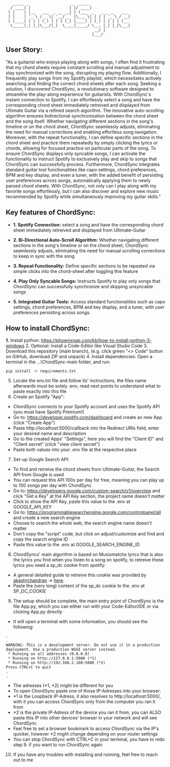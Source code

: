 ```
   _____ _                   _  _____                  
  / ____| |                 | |/ ____|                 
 | |    | |__   ___  _ __ __| | (___  _   _ _ __   ___ 
 | |    | '_ \ / _ \| '__/ _` |\___ \| | | | '_ \ / __|
 | |____| | | | (_) | | | (_| |____) | |_| | | | | (__ 
  \_____|_| |_|\___/|_|  \__,_|_____/ \__, |_| |_|\___|
                                       __/ |           
                                      |___/  
```

## User Story:
"As a guitarist who enjoys playing along with songs, I often find it frustrating that my chord sheets require constant scrolling and manual adjustment to stay synchronized with the song, disrupting my playing flow. Additionally, I frequently play songs from my Spotify playlist, which necessitates actively searching and finding the correct chord sheets after each song. Seeking a solution, I discovered ChordSync, a revolutionary software designed to streamline the play-along experience for guitarists. With ChordSync's instant connection to Spotify, I can effortlessly select a song and have the corresponding chord sheet immediately retreived and displayed from Ultimate Guitar via a refined search algorithm. The innovative auto-scrolling algorithm ensures bidirectional synchronization between the chord sheet and the song itself. Whether navigating different sections in the song's timeline or on the chord sheet, ChordSync seamlessly adjusts, eliminating the need for manual corrections and enabling effortless song navigation. Moreover, with the repeat functionality, I can define specific sections in the chord sheet and practice them repeatedly by simply clicking the lyrics or chords, allowing for focused practice on particular parts of the song. To ensure ChordSync displays only syncable songs, I can activate the functionality to instruct Spotify to exclusively play and skip to songs that ChordSync can successfully process. Furthermore, ChordSync integrates standard guitar tool functionalities like capo settings, chord preferences, BPM and key display, and even a tuner, with the added benefit of persisting user preferences across songs, automatically applying them to newly parsed chord sheets. With ChordSync, not only can I play along with my favorite songs effortlessly, but I can also discover and explore new music recommended by Spotify while simultaneously improving my guitar skills."

## Key features of ChordSync:
- **1. Spotify Connection:** select a song and have the corresponding chord sheet immediately retreived and displayed from Ultimate-Guitar

- **2. Bi-Directional Auto-Scroll Algorithm:** Whether navigating different sections in the song's timeline or on the chord sheet, ChordSync seamlessly adjusts, eliminating the need for manual scrolling corrections to keep in sync with the song

- **3. Repeat Functionality:** Define specific sections to be repeated via simple clicks into the chord-sheet after toggling this feature

- **4. Play Only Syncable Songs:** Instructs Spotify to play only songs that ChordSync can successfully synchronize and skipping unsyncable songs

- **5. Integrated Guitar Tools:** Access standard functionalities such as capo settings, chord preferences, BPM and key display, and a tuner, with user preferences persisting across songs 

## How to install ChordSync:
**1.** Install python: https://phoenixnap.com/kb/how-to-install-python-3-windows
2. Optional: install a Code-Editor like Visual Studio Code
3. Download this repository (main branch), (e.g. click green "<> Code" button on GitHub, download ZIP and unpack)
4. Install dependencies: Open a terminal in the ...\ChordSync-main folder, and run:
```
pip install -r requirements.txt
```
5. Locate the env.txt file and follow its' inctructions, the files name afterwards must be solely .env, read next points to understand what
to paste exactly into this file
6. Create an Spotify "App":
- ChordSync connects to your Spotify account and uses the Spotify API (you must have Spotify Premium!)
- Go to: https://developer.spotify.com/dashboard and create an new App (click "Create App")
- Paste http://localhost:5000/callback into the Redirect URIs field, enter your desired name and description
- Go to the created Apps' "Settings", here you will find the "Client ID" and "Client secret" (click "view client secret")
- Paste both values into your .env file at the respective place
7. Set-up Google Search API:
- To find and retreive the chord sheets from Ultimate-Guitar, the Search API from Google is used
- You can request this API 100x per day for free, meaning you can play up to 100 songs per day with ChordSync
- Go to: https://developers.google.com/custom-search/v1/overview and click "Get a Key" at the API Key section, the project name doesn't matter
- Click to show the API Key, paste this value to the .env at GOOGLE_API_KEY
- Go to: https://programmablesearchengine.google.com/controlpanel/all and create a new search engine
- Choose to search the whole web, the search engine name doesn't matter
- Don't copy the "script" code, but click on adjust/customize and find and copy the search engine ID
- Paste this value to the .env at GOOGLE_SEARCH_ENGINE_ID
8. ChordSyncs' main algorithm is based on Musixmatchs lyrics that is also the lyrics you find when you listen to a song on spotify,
to retreive these lyrics you need a sp_dc cookie from spotify:
- A general detailed guide to retreive this cookie was provided by [akashrchandran](https://github.com/akashrchandran/akashrchandran) -> [here](https://github.com/akashrchandran/syrics/wiki/Finding-sp_dc).
- Paste the (very long) content of the sp_dc cookie to the .env at SP_DC_COOKIE
9. The setup should be complete, the main entry point of ChordSync is the file App.py, which you can either run 
with your Code-Editor/IDE or via clicking App.py directly
- It will open a terminal with some information, you should see the following:
```
.
.
WARNING: This is a development server. Do not use it in a production deployment. Use a production WSGI server instead.
 * Running on all addresses (0.0.0.0)
 * Running on http://127.0.0.1:5000 (*1)
 * Running on http://192.168.2.100:5000 (*2)
Press CTRL+C to quit
.
.
```
- The adresses (*1, *2) might be different for you
- To open ChordSync paste one of those IP-Adresses into your browser:
- *1 is the Loopback IP-Adress, it also resolves to http://localhost:5000/, with it you can access ChordSync only from the computer you ran it from
- *2 is the private IP-Adress of the device you ran it from, you can ALSO paste this IP into other devices' browser in your network and will see ChordSync
- Feel free to set a browser bookmark to access ChordSync via the IP's quicker, however *2 might change depending on your router settings
- You can stop ChordSync with CTRL+C in your terminal, you have to redo step 9. if you want to run ChordSync again
10. If you have any troubles with installing and running, feel free to reach out to me

